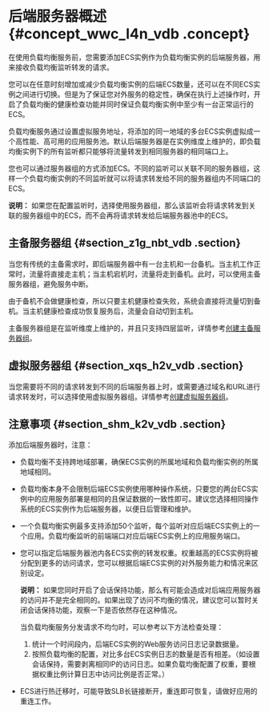 # 后端服务器概述 {#concept_wwc_l4n_vdb .concept}

在使用负载均衡服务前，您需要添加ECS实例作为负载均衡实例的后端服务器，用来接收负载均衡监听转发的请求。

您可以在任意时刻增加或减少负载均衡实例的后端ECS数量，还可以在不同ECS实例之间进行切换。但是为了保证您对外服务的稳定性，确保在执行上述操作时，开启了负载均衡的健康检查功能并同时保证负载均衡实例中至少有一台正常运行的ECS。

负载均衡服务通过设置虚拟服务地址，将添加的同一地域的多台ECS实例虚拟成一个高性能、高可用的应用服务池。默认后端服务器是在实例维度上维护的，即负载均衡实例下的所有监听都只能够将流量转发到相同服务器的相同端口上。

您也可以通过服务器组的方式添加ECS。不同的监听可以关联不同的服务器组，这样一个负载均衡实例的不同监听就可以将请求转发给不同的服务器组内不同端口的ECS。

**说明：** 如果您在配置监听时，选择使用服务器组，那么该监听会将请求转发到关联的服务器组中的ECS，而不会再将请求转发给后端服务器池中的ECS。

## 主备服务器组 {#section_z1g_nbt_vdb .section}

当您有传统的主备需求时，即后端服务器中有一台主机和一台备机。当主机工作正常时，流量将直接走主机；当主机宕机时，流量将走到备机。此时，可以使用主备服务器组，避免服务中断。

由于备机不会做健康检查，所以只要主机健康检查失败，系统会直接将流量切到备机。当主机健康检查成功恢复服务后，流量会自动切到主机。

主备服务器组是在监听维度上维护的，并且只支持四层监听，详情参考[创建主备服务器组](cn.zh-CN/用户指南/后端服务器/创建主备服务器组.md#)。

## 虚拟服务器组 {#section_xqs_h2v_vdb .section}

当您需要将不同的请求转发到不同的后端服务器上时，或需要通过域名和URL进行请求转发时，可以选择使用虚拟服务器组。详情参考[创建虚拟服务器组](cn.zh-CN/用户指南/后端服务器/创建虚拟服务器组.md#)。

## 注意事项 {#section_shm_k2v_vdb .section}

添加后端服务器时，注意：

-   负载均衡不支持跨地域部署，确保ECS实例的所属地域和负载均衡实例的所属地域相同。
-   负载均衡本身不会限制后端ECS实例使用哪种操作系统，只要您的两台ECS实例中的应用服务部署是相同的且保证数据的一致性即可。建议您选择相同操作系统的ECS实例作为后端服务器，以便日后管理和维护。
-   一个负载均衡实例最多支持添加50个监听，每个监听对应后端ECS实例上的一个应用。负载均衡监听的前端端口对应后端ECS实例上的应用服务端口。
-   您可以指定后端服务器池内各ECS实例的转发权重。权重越高的ECS实例将被分配到更多的访问请求，您可以根据后端ECS实例的对外服务能力和情况来区别设定。

    **说明：** 如果您同时开启了会话保持功能，那么有可能会造成对后端应用服务器的访问并不是完全相同的。如果出现了访问不均衡的情况，建议您可以暂时关闭会话保持功能，观察一下是否依然存在这种情况。

    当负载均衡服务分发请求不均匀时，可以参考以下方法检查处理：

    1.  统计一个时间段内，后端ECS实例的Web服务访问日志记录数据量。
    2.  按照负载均衡的配置，对比多台ECS实例日志的数量是否有相差。（如设置会话保持，需要剥离相同IP的访问日志。如果负载均衡配置了权重，要根据权重比例计算日志中访问比例是否正常。）
-   ECS进行热迁移时，可能导致SLB长链接断开，重连即可恢复，请做好应用的重连工作。

